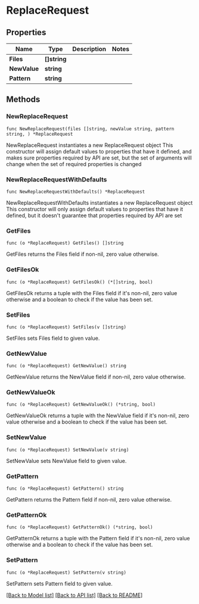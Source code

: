 # ReplaceRequest

## Properties

Name | Type | Description | Notes
------------ | ------------- | ------------- | -------------
**Files** | **[]string** |  | 
**NewValue** | **string** |  | 
**Pattern** | **string** |  | 

## Methods

### NewReplaceRequest

`func NewReplaceRequest(files []string, newValue string, pattern string, ) *ReplaceRequest`

NewReplaceRequest instantiates a new ReplaceRequest object
This constructor will assign default values to properties that have it defined,
and makes sure properties required by API are set, but the set of arguments
will change when the set of required properties is changed

### NewReplaceRequestWithDefaults

`func NewReplaceRequestWithDefaults() *ReplaceRequest`

NewReplaceRequestWithDefaults instantiates a new ReplaceRequest object
This constructor will only assign default values to properties that have it defined,
but it doesn't guarantee that properties required by API are set

### GetFiles

`func (o *ReplaceRequest) GetFiles() []string`

GetFiles returns the Files field if non-nil, zero value otherwise.

### GetFilesOk

`func (o *ReplaceRequest) GetFilesOk() (*[]string, bool)`

GetFilesOk returns a tuple with the Files field if it's non-nil, zero value otherwise
and a boolean to check if the value has been set.

### SetFiles

`func (o *ReplaceRequest) SetFiles(v []string)`

SetFiles sets Files field to given value.


### GetNewValue

`func (o *ReplaceRequest) GetNewValue() string`

GetNewValue returns the NewValue field if non-nil, zero value otherwise.

### GetNewValueOk

`func (o *ReplaceRequest) GetNewValueOk() (*string, bool)`

GetNewValueOk returns a tuple with the NewValue field if it's non-nil, zero value otherwise
and a boolean to check if the value has been set.

### SetNewValue

`func (o *ReplaceRequest) SetNewValue(v string)`

SetNewValue sets NewValue field to given value.


### GetPattern

`func (o *ReplaceRequest) GetPattern() string`

GetPattern returns the Pattern field if non-nil, zero value otherwise.

### GetPatternOk

`func (o *ReplaceRequest) GetPatternOk() (*string, bool)`

GetPatternOk returns a tuple with the Pattern field if it's non-nil, zero value otherwise
and a boolean to check if the value has been set.

### SetPattern

`func (o *ReplaceRequest) SetPattern(v string)`

SetPattern sets Pattern field to given value.



[[Back to Model list]](../README.md#documentation-for-models) [[Back to API list]](../README.md#documentation-for-api-endpoints) [[Back to README]](../README.md)


